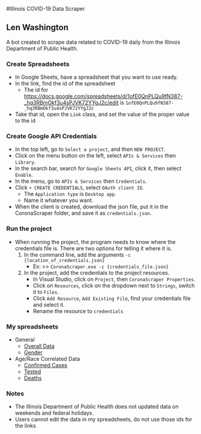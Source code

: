 #Illinois COVID-19 Data Scraper
## Len Washington

A bot created to scrape data related to COVID-19 daily from the Illinois Department of Public Health.

### Create Spreadsheets
- In Google Sheets, have a spreadsheet that you want to use ready.
- In the link, find the id of the spreadsheet
  - The id for https://docs.google.com/spreadsheets/d/1ofE0QnPLQu9fN387-_hq3RBmOkf3u4sPJVK72YYgJ2c/edit is ```1ofE0QnPLQu9fN387-_hq3RBmOkf3u4sPJVK72YYgJ2c``` 
- Take that id, open the ```Link``` class, and set the value of the proper value to the id

### Create Google API Credentials
- In the top left, go to ```Select a project```, and then ```NEW PROJECT```.
- Click on the menu button on the left, select ```APIs & Services``` then ```Library```.
- In the search bar, search for ```Google Sheets API```, click it, then select ```Enable```.
- In the menu, go to ```APIs & Services``` then ```Credentials```.
- Click ```+ CREATE CREDENTIALS```, select ```OAuth client ID```.
  - The ```Application type``` is ```Desktop app```.
  - Name it whatever you want.
- When the client is created, download the json file, put it in the CoronaScraper folder, and save it as ```credentials.json```.


### Run the project
- When running the project, the program needs to know where the credentials file is. There are two options for telling it where it is.
  1. In the command line, add the arguments ```-c {location_of_credentials.json}```
     - Ex: >> ```CoronaScraper.exe -c {credentials_file.json}```
  2. In the project, add the credentials to the project resources.
     - In Visual Studio, click on ```Project```, then ```CoronaScraper Properties```.
     - Click on ```Resources```, click on the dropdown next to ```Strings```, switch it to ```Files```.
     - Click ```Add Resource```, ```Add Existing File```, find your credentials file and select it.
     - Rename the resource to ```credentials```


### My spreadsheets
- General
  - [Overall Data](https://docs.google.com/spreadsheets/d/1LvheiEFwA4m46WRGadCwPZ-PLquTvyRCtIkyIsaMPdo/edit#gid=0)
  - [Gender](https://docs.google.com/spreadsheets/d/1c9N0tnfnrOdho1Wumxj1Jbf4WBQW4n1PjvJoyKZFZrI/edit#gid=0)
- Age/Race Correlated Data
  - [Confirmed Cases](https://docs.google.com/spreadsheets/d/1ofE0QnPLQu9fN387-_hq3RBmOkf3u4sPJVK72YYgJ2c/edit#gid=550283834)
  - [Tested](https://docs.google.com/spreadsheets/d/1_GaWoyq4oJKr08QwPeq8CM0OcpnMLBJHSVQAOoS0M1Q/edit#gid=2094382044)
  - [Deaths](https://docs.google.com/spreadsheets/d/11HqcIBD2wpZTUaOQQEKIja6rINEIY2EXK19UJHiufuE/edit#gid=1038546542)

### Notes
- The Illinois Department of Public Health does not updated data on weekends and federal holidays.
- Users cannot edit the data in my spreadsheets, do not use those ids for the links
